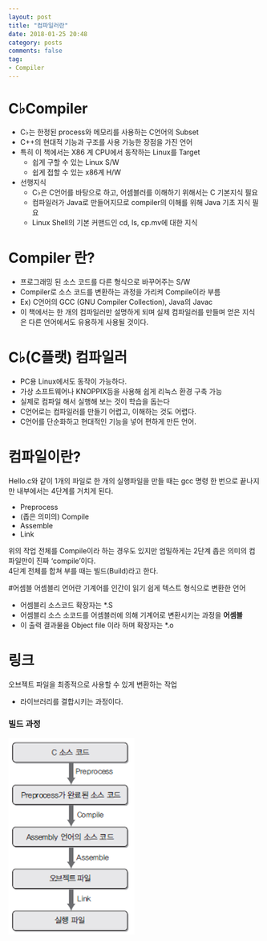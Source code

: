 ```yaml
---
layout: post
title: "컴파일러란"
date: 2018-01-25 20:48
category: posts
comments: false
tag:
- Compiler
---
```


#  C♭Compiler

- C♭는 한정된 process와 메모리를 사용하는 C언어의 Subset  
- C++의 현대적 기능과 구조를 사용 가능한 장점을 가진 언어  
- 특히 이 책에서는 X86 계 CPU에서 동작하는 Linux를 Target
    -  쉽게 구할 수 있는 Linux S/W
    - 쉽게 접할 수 있는 x86계 H/W
- 선행지식
    - C♭은 C언어를 바탕으로 하고, 어셈블러를 이해하기 위해서는 C 기본지식 필요
    - 컴파일러가 Java로 만들어지므로 compiler의 이해를 위해 Java 기초 지식 필요
    - Linux Shell의 기본 커맨드인 cd, ls, cp.mv에 대한 지식

# Compiler  란?
- 프로그래밍 된 소스 코드를 다른 형식으로 바꾸어주는 S/W
- Compiler로 소스 코드를 변환하는 과정을 가리켜 Compile이라 부름
- Ex) C언어의 GCC (GNU Compiler Collection), Java의 Javac
- 이 책에서는 한 개의 컴파일러만 설명하게 되며 실제 컴파일러를 만들며 얻은 지식은 다른 언어에서도 유용하게 사용될 것이다.

# C♭(C플랫) 컴파일러

- PC용 Linux에서도 동작이 가능하다.
- 가상 소프트웨어나 KNOPPIX등을 사용해 쉽게 리눅스 환경 구축 가능
- 실제로 컴파일 해서 실행해 보는 것이 학습을 돕는다
- C언어로는 컴파일러를 만들기 어렵고, 이해하는 것도 어렵다.
- C언어를 단순화하고 현대적인 기능을 넣어 편하게 만든 언어.

# 컴파일이란?

Hello.c와 같이 1개의 파일로 한 개의 실행파일을 만들 때는 gcc 명령 한 번으로 끝나지만 내부에서는 4단계를 거치게 된다.

- Preprocess
- (좁은 의미의) Compile
- Assemble
- Link

위의 작업 전체를 Compile이라 하는 경우도 있지만 엄밀하게는 2단계 좁은 의미의 컴파일만이 진짜 ‘compile’이다.   
4단계 전체를 합쳐 부를 때는 빌드(Build)라고 한다.


#어셈블
 어셈블리 언어란 기계어를 인간이 읽기 쉽게 텍스트 형식으로 변환한 언어
- 어셈블리 소스코드 확장자는 *.S
- 어셈블리 소스 소코드를 어셈블러에 의해 기계어로 변환시키는 과정을 **어셈블** 
- 이 출력 결과물을 Object file 이라 하며 확장자는 *.o

# 링크
오브젝트 파일을 최종적으로 사용할 수 있게 변환하는 작업
- 라이브러리를 결합시키는 과정이다.

### 빌드 과정
![buildProcess](https://raw.githubusercontent.com/HongJeSeong/compiler/master/image/buildProcess.PNG)

